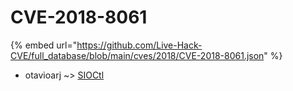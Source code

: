 # CVE-2018-8061
{% embed url="https://github.com/Live-Hack-CVE/full_database/blob/main/cves/2018/CVE-2018-8061.json" %}

* otavioarj ~> [SIOCtl](https://www.alice-snow.ru/2018/database/cve-2018-8061/sioctl-otavioarj)